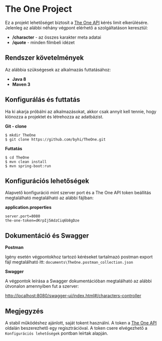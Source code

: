 # The One Project

Ez a projekt lehetőséget biztosít a [The One API](https://the-one-api.dev/) kérés limit elkerülésére.
Jelenleg az alábbi néhány végpont elérhető a szolgáltatáson keresztül:

- **/character** - az összes karakter meta adatai
- **/quote** - minden filmbeli idézet

## Rendszer követelmények

Az alábbia szükségesek az alkalmazás futtatásához:
- **Java 8** 
- **Maven 3** 

## Konfigurálás és futtatás

Ha ki akarja próbálni az alkalmazásokat, akkor csak annyit kell tennie, hogy klónozza a projektet és létrehozza az adatbázist.

**Git - clone**

```
$ mkdir TheOne
$ git clone https://github.com/byhi/TheOne.git
```

**Futtatás**
```
$ cd TheOne
$ mvn clean install
$ mvn spring-boot:run
```

## Konfigurációs lehetőségek
Alapvető konfiguráció mint szerver port és a The One API token beállítás megtalálható  megtalálható az alábbi fájlban:


 **application.properties**

```
server.port=8080
the-one-token=dKrpIj5AdzCiq6b8gDze
```

## Dokumentáció és Swagger

**Postman**

Igény esetén végpontokhoz tartozó kéréseket tartalmazó postman export fájl megtalálható itt:
 `documents\TheOne.postman_collection.json`


**Swagger**

A végpontok leírása a Swagger dokumentációban megtalálható az alábbi útvonalon amennyiben fut a szerver:
 
 [http://localhost:8080/swagger-ui/index.html#/characters-controller](http://localhost:8080/swagger-ui/index.html#/characters-controller) 


## Megjegyzés
A stabil működéshez ajánlott, saját tokent használni. A token a [The One API](https://the-one-api.dev/) oldalán beszerezhető egy regisztrációval.
A token csere elvégezhető a `Konfigurációs lehetőségek` pontban leírtak alapján.




